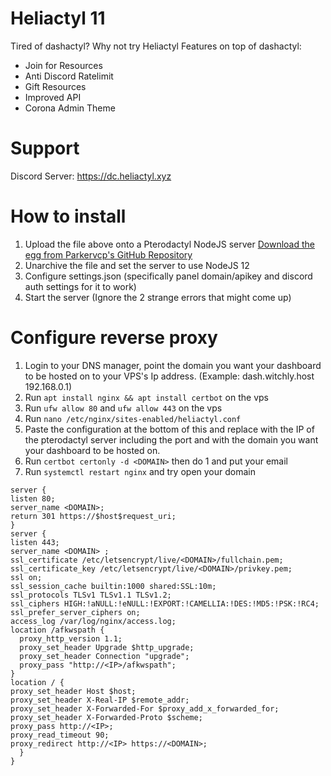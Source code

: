 # Heliactyl 11

Tired of dashactyl? Why not try Heliactyl
Features on top of dashactyl:
- Join for Resources
- Anti Discord Ratelimit
- Gift Resources
- Improved API
- Corona Admin Theme

# Support

Discord Server: https://dc.heliactyl.xyz

# How to install

1. Upload the file above onto a Pterodactyl NodeJS server [Download the egg from Parkervcp's GitHub Repository](https://github.com/parkervcp/eggs/tree/master/bots/discord/discord.js)
2. Unarchive the file and set the server to use NodeJS 12
3. Configure settings.json (specifically panel domain/apikey and discord auth settings for it to work)
4. Start the server (Ignore the 2 strange errors that might come up)

# Configure reverse proxy

1. Login to your DNS manager, point the domain you want your dashboard to be hosted on to your VPS's Ip address. (Example: dash.witchly.host 192.168.0.1)
2. Run `apt install nginx && apt install certbot` on the vps
3. Run `ufw allow 80` and `ufw allow 443` on the vps
4. Run `nano /etc/nginx/sites-enabled/heliactyl.conf`
5. Paste the configuration at the bottom of this and replace <IP> with the IP of the pterodactyl server including the port and <domain> with the domain you want your dashboard to be hosted on.
6. Run `certbot certonly -d <DOMAIN>` then do 1 and put your email
7. Run `systemctl restart nginx` and try open your domain
```
server {
listen 80;
server_name <DOMAIN>;
return 301 https://$host$request_uri;
}
server {
listen 443;
server_name <DOMAIN> ;
ssl_certificate /etc/letsencrypt/live/<DOMAIN>/fullchain.pem;
ssl_certificate_key /etc/letsencrypt/live/<DOMAIN>/privkey.pem;
ssl on;
ssl_session_cache builtin:1000 shared:SSL:10m;
ssl_protocols TLSv1 TLSv1.1 TLSv1.2;
ssl_ciphers HIGH:!aNULL:!eNULL:!EXPORT:!CAMELLIA:!DES:!MD5:!PSK:!RC4;
ssl_prefer_server_ciphers on;
access_log /var/log/nginx/access.log;
location /afkwspath {
  proxy_http_version 1.1;
  proxy_set_header Upgrade $http_upgrade;
  proxy_set_header Connection "upgrade";
  proxy_pass "http://<IP>/afkwspath";
}
location / {
proxy_set_header Host $host;
proxy_set_header X-Real-IP $remote_addr;
proxy_set_header X-Forwarded-For $proxy_add_x_forwarded_for;
proxy_set_header X-Forwarded-Proto $scheme;
proxy_pass http://<IP>;
proxy_read_timeout 90;
proxy_redirect http://<IP> https://<DOMAIN>;
  }
}
